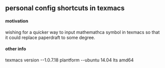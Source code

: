 ## personal config shortcuts in texmacs ##

#### motivation ####
wishing for a quicker way to input mathemathca symbol in texmacs so that it could replace paperdraft to some degree.

#### other info ####
texmacs version --1.0.7.18
plantform --ubuntu 14.04 lts amd64
